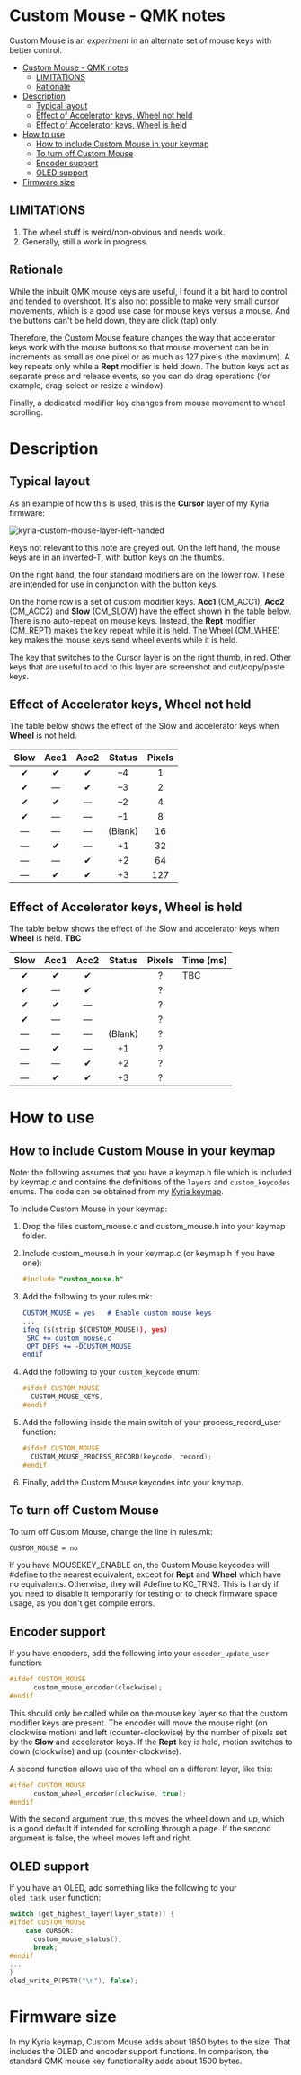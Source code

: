 # Custom Mouse - QMK notes

Custom Mouse is an *experiment* in an alternate set of mouse keys with better control.
<!--ts-->
   * [Custom Mouse - QMK notes](#custom-mouse---qmk-notes)
      * [LIMITATIONS](#limitations)
      * [Rationale](#rationale)
   * [Description](#description)
      * [Typical layout](#typical-layout)
      * [Effect of Accelerator keys, Wheel not held](#effect-of-accelerator-keys-wheel-not-held)
      * [Effect of Accelerator keys, Wheel is held](#effect-of-accelerator-keys-wheel-is-held)
   * [How to use](#how-to-use)
      * [How to include Custom Mouse in your keymap](#how-to-include-custom-mouse-in-your-keymap)
      * [To turn off Custom Mouse](#to-turn-off-custom-mouse)
      * [Encoder support](#encoder-support)
      * [OLED support](#oled-support)
   * [Firmware size](#firmware-size)

<!--te-->

## LIMITATIONS

1. The wheel stuff is weird/non-obvious and needs work.
2. Generally, still a work in progress.

## Rationale

While the inbuilt QMK mouse keys are useful, I found it a bit hard to control and tended to overshoot. It's also not possible to make very small cursor movements, which is a good use case for mouse keys versus a mouse. And the buttons can't be held down, they are click (tap) only.

Therefore, the Custom Mouse feature changes the way that accelerator keys work with the mouse buttons so that mouse movement can be in increments as small as one pixel or as much as 127 pixels (the maximum). A key repeats only while a **Rept** modifier is held down. The button keys act as separate press and release events, so you can do drag operations (for example, drag-select or resize a window).

Finally, a dedicated modifier key changes from mouse movement to wheel scrolling.

# Description

## Typical layout

As an example of how this is used, this is the **Cursor** layer of my Kyria firmware:

![kyria-custom-mouse-layer-left-handed](kyria-custom-mouse-layer-left-handed.png)

Keys not relevant to this note are greyed out. On the left hand, the mouse keys are in an inverted-T, with button keys on the thumbs.

On the right hand, the four standard modifiers are on the lower row. These are intended for use in conjunction with the button keys.

On the home row is a set of custom modifier keys. **Acc1** (CM_ACC1), **Acc2** (CM_ACC2) and **Slow** (CM_SLOW) have the effect shown in the table below. There is no auto-repeat on mouse keys. Instead, the **Rept** modifier (CM_REPT) makes the key repeat while it is held. The Wheel (CM_WHEE) key makes the mouse keys send wheel events while it is held.

The key that switches to the Cursor layer is on the right thumb, in red. Other keys that are useful to add to this layer are screenshot and cut/copy/paste keys.

## Effect of Accelerator keys, Wheel not held

The table below shows the effect of the Slow and accelerator keys when **Wheel** is not held.

| Slow | Acc1 | Acc2 | Status  | Pixels |
| :--: | :--: | :--: | :-----: | :----: |
|  ✔   |  ✔   |  ✔   |   –4    |   1    |
|  ✔   |  —   |  ✔   |   –3    |   2    |
|  ✔   |  ✔   |  —   |   –2    |   4    |
|  ✔   |  —   |  —   |   –1    |   8    |
|  —   |  —   |  —   | (Blank) |   16   |
|  —   |  ✔   |  —   |   +1    |   32   |
|  —   |  —   |  ✔   |   +2    |   64   |
|  —   |  ✔   |  ✔   |   +3    |  127   |

## Effect of Accelerator keys, Wheel is held

The table below shows the effect of the Slow and accelerator keys when **Wheel** is held. **TBC**

| Slow | Acc1 | Acc2 | Status  | Pixels | Time (ms) |
| :--: | :--: | :--: | :-----: | :----: | --------- |
|  ✔   |  ✔   |  ✔   |         |   ?    | TBC       |
|  ✔   |  —   |  ✔   |         |   ?    |           |
|  ✔   |  ✔   |  —   |         |   ?    |           |
|  ✔   |  —   |  —   |         |   ?    |           |
|  —   |  —   |  —   | (Blank) |   ?    |           |
|  —   |  ✔   |  —   |   +1    |   ?    |           |
|  —   |  —   |  ✔   |   +2    |   ?    |           |
|  —   |  ✔   |  ✔   |   +3    |   ?    |           |

# How to use

## How to include Custom Mouse in your keymap

Note: the following assumes that you have a keymap.h file which is included by keymap.c and contains the definitions of the `layers` and `custom_keycodes` enums. The code can be obtained from my [Kyria keymap](../../../../keyboard-firmware/tree/master/kyria-rsthd-prime).

To include Custom Mouse in your keymap:

1. Drop the files custom_mouse.c and custom_mouse.h into your keymap folder.

2. Include custom_mouse.h in your keymap.c (or keymap.h if you have one):

   ```c
   #include "custom_mouse.h"
   ```

3. Add the following to your rules.mk:

   ```cmake
   CUSTOM_MOUSE = yes	# Enable custom mouse keys
   ...
   ifeq ($(strip $(CUSTOM_MOUSE)), yes)
   	SRC += custom_mouse.c
   	OPT_DEFS += -DCUSTOM_MOUSE
   endif
   ```

3. Add the following to your `custom_keycode` enum:

   ```c
   #ifdef CUSTOM_MOUSE
     CUSTOM_MOUSE_KEYS,
   #endif
   ```

4. Add the following inside the main switch of your process_record_user function:

   ```c
   #ifdef CUSTOM_MOUSE
     CUSTOM_MOUSE_PROCESS_RECORD(keycode, record);
   #endif
   ```

5. Finally, add the Custom Mouse keycodes into your keymap.

## To turn off Custom Mouse

To turn off Custom Mouse,  change the line in rules.mk:

```
CUSTOM_MOUSE = no
```

If you have MOUSEKEY_ENABLE on, the Custom Mouse keycodes will #define to the nearest equivalent, except for **Rept** and **Wheel** which have no equivalents. Otherwise, they will #define to KC_TRNS. This is handy if you need to disable it temporarily for testing or to check firmware space usage, as you don't get compile errors.

## Encoder support

If you have encoders, add the following into your `encoder_update_user` function:

```c
#ifdef CUSTOM_MOUSE
      custom_mouse_encoder(clockwise);
#endif
```

This should only be called while on the mouse key layer so that the custom modifier keys are present. The encoder will move the mouse right (on clockwise motion) and left (counter-clockwise) by the number of pixels set by the **Slow** and accelerator keys. If the **Rept** key is held, motion switches to down (clockwise) and up (counter-clockwise).

A second function allows use of the wheel on a different layer, like this:

```c
#ifdef CUSTOM_MOUSE
      custom_wheel_encoder(clockwise, true);
#endif
```

With the second argument true, this moves the wheel down and up, which is a good default if intended for scrolling through a page. If the second argument is false, the wheel moves left and right.

## OLED support

If you have an OLED, add something like the following to your `oled_task_user` function: 

```c
switch (get_highest_layer(layer_state)) {
#ifdef CUSTOM_MOUSE
    case CURSOR:
      custom_mouse_status();
      break;
#endif
...
}
oled_write_P(PSTR("\n"), false);
```

# Firmware size

In my Kyria keymap, Custom Mouse adds about 1850 bytes to the size. That includes the OLED and encoder support functions. In comparison, the standard QMK mouse key functionality adds about 1500 bytes.

